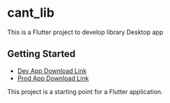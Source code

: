# cant_lib
This is a Flutter project to develop library Desktop app 
## Getting Started
- [Dev App Download Link](https://drive.google.com/file/d/1EZ6J0wjngaKYkTN_bo7bzABcQ5dn0RZA/view?usp=sharing)
- [Prod App Download Link](https://drive.google.com/file/d/1iFy14CWjiFO8v5JKEhzNUYOASHjwF4j5/view?usp=sharing)


This project is a starting point for a Flutter application.

